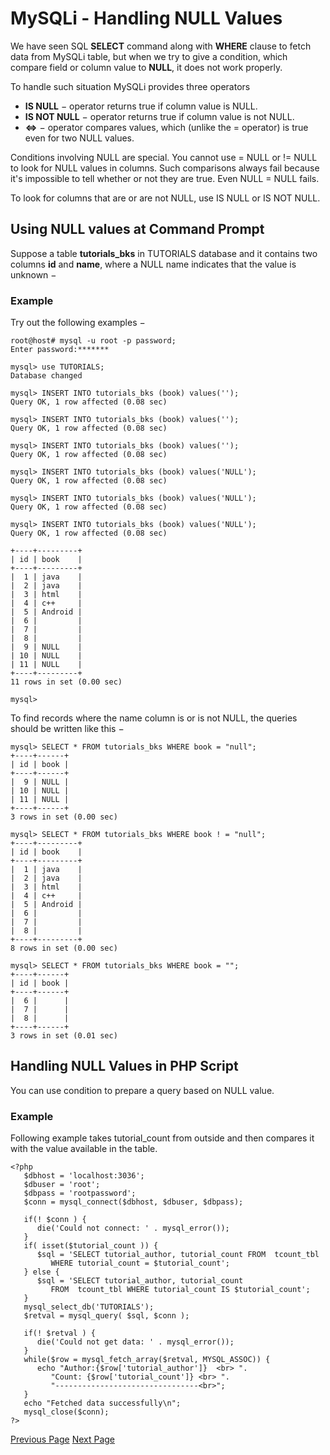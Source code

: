 # MySQLi - Handling NULL Values
We have seen SQL **SELECT** command along with **WHERE** clause to fetch data from MySQLi table, but when we try to give a condition, which compare field or column value to **NULL**, it does not work properly.

To handle such situation MySQLi provides three operators

   * **IS NULL** − operator returns true if column value is NULL.
   * **IS NOT NULL** − operator returns true if column value is not NULL.
   * **<=>** − operator compares values, which (unlike the = operator) is true even for two NULL values.

Conditions involving NULL are special. You cannot use = NULL or != NULL to look for NULL values in columns. Such comparisons always fail because it's impossible to tell whether or not they are true. Even NULL = NULL fails.

To look for columns that are or are not NULL, use IS NULL or IS NOT NULL.

## Using NULL values at Command Prompt
Suppose a table **tutorials_bks** in TUTORIALS database and it contains two columns **id** and **name**, where a NULL name indicates that the value is unknown −

### Example
Try out the following examples −

```
root@host# mysql -u root -p password;
Enter password:*******

mysql> use TUTORIALS;
Database changed

mysql> INSERT INTO tutorials_bks (book) values('');
Query OK, 1 row affected (0.08 sec)

mysql> INSERT INTO tutorials_bks (book) values('');
Query OK, 1 row affected (0.08 sec)

mysql> INSERT INTO tutorials_bks (book) values('');
Query OK, 1 row affected (0.08 sec)

mysql> INSERT INTO tutorials_bks (book) values('NULL');
Query OK, 1 row affected (0.08 sec)

mysql> INSERT INTO tutorials_bks (book) values('NULL');
Query OK, 1 row affected (0.08 sec)

mysql> INSERT INTO tutorials_bks (book) values('NULL');
Query OK, 1 row affected (0.08 sec)

+----+---------+
| id | book    |
+----+---------+
|  1 | java    |
|  2 | java    |
|  3 | html    |
|  4 | c++     |
|  5 | Android |
|  6 |         |
|  7 |         |
|  8 |         |
|  9 | NULL    |
| 10 | NULL    |
| 11 | NULL    |
+----+---------+
11 rows in set (0.00 sec)

mysql>
```
To find records where the name column is or is not NULL, the queries should be written like this −

```
mysql> SELECT * FROM tutorials_bks WHERE book = "null";
+----+------+
| id | book |
+----+------+
|  9 | NULL |
| 10 | NULL |
| 11 | NULL |
+----+------+
3 rows in set (0.00 sec)

mysql> SELECT * FROM tutorials_bks WHERE book ! = "null";
+----+---------+
| id | book    |
+----+---------+
|  1 | java    |
|  2 | java    |
|  3 | html    |
|  4 | c++     |
|  5 | Android |
|  6 |         |
|  7 |         |
|  8 |         |
+----+---------+
8 rows in set (0.00 sec)

mysql> SELECT * FROM tutorials_bks WHERE book = "";
+----+------+
| id | book |
+----+------+
|  6 |      |
|  7 |      |
|  8 |      |
+----+------+
3 rows in set (0.01 sec)
```
## Handling NULL Values in PHP Script
You can use  condition to prepare a query based on NULL value.

### Example
Following example takes tutorial_count from outside and then compares it with the value available in the table.

```
<?php
   $dbhost = 'localhost:3036';
   $dbuser = 'root';
   $dbpass = 'rootpassword';
   $conn = mysql_connect($dbhost, $dbuser, $dbpass);
   
   if(! $conn ) {
      die('Could not connect: ' . mysql_error());
   }
   if( isset($tutorial_count )) {
      $sql = 'SELECT tutorial_author, tutorial_count FROM  tcount_tbl
         WHERE tutorial_count = $tutorial_count';
   } else {
      $sql = 'SELECT tutorial_author, tutorial_count
         FROM  tcount_tbl WHERE tutorial_count IS $tutorial_count';
   }
   mysql_select_db('TUTORIALS');
   $retval = mysql_query( $sql, $conn );
   
   if(! $retval ) {
      die('Could not get data: ' . mysql_error());
   }
   while($row = mysql_fetch_array($retval, MYSQL_ASSOC)) {
      echo "Author:{$row['tutorial_author']}  <br> ".
         "Count: {$row['tutorial_count']} <br> ".
         "--------------------------------<br>";
   } 
   echo "Fetched data successfully\n";
   mysql_close($conn);
?>
```

[Previous Page](../mysqli/mysqli_using_joins.md) [Next Page](../mysqli/mysqli_regexps.md) 
